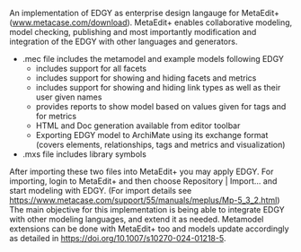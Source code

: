 An implementation of EDGY as enterprise design langauge for MetaEdit+ (www.metacase.com/download). MetaEdit+ enables collaborative modeling, model checking, publishing and most importantly modification and integration of the EDGY with other languages and generators. 

- .mec file includes the metamodel and example models following EDGY
  - includes support for all facets
  - includes support for showing and hiding facets and metrics
  - includes support for showing and hiding link types as well as their user given names
  - provides reports to show model based on values given for tags and for metrics
  - HTML and Doc generation available from editor toolbar
  - Exporting EDGY model to ArchiMate using its exchange format (covers elements, relationships, tags and metrics and visualization)
- .mxs file includes library symbols

After importing these two files into MetaEdit+ you may apply EDGY. For importing, login to MetaEdit+ and then choose Repository | Import... and start modeling with EDGY. (For import details see https://www.metacase.com/support/55/manuals/meplus/Mp-5_3_2.html) 
The main objective for this implementation is being able to integrate EDGY with other modeling languages, and extend it as needed. Metamodel extensions can be done with MetaEdit+ too and models update accordingly as detailed in https://doi.org/10.1007/s10270-024-01218-5.
